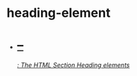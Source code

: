 # heading-element
- [<h1>–<h6>: The HTML Section Heading elements](https://developer.mozilla.org/en-US/docs/Web/HTML/Reference/Elements/Heading_Elements)
